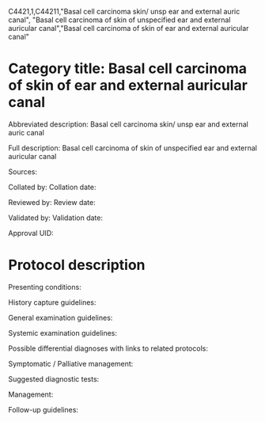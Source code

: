 C4421,1,C44211,"Basal cell carcinoma skin/ unsp ear and external auric canal", "Basal cell carcinoma of skin of unspecified ear and external auricular canal","Basal cell carcinoma of skin of ear and external auricular canal"
# Category title: Basal cell carcinoma of skin of ear and external auricular canal

Abbreviated description: Basal cell carcinoma skin/ unsp ear and external auric canal

Full description: Basal cell carcinoma of skin of unspecified ear and external auricular canal

Sources:

Collated by:
Collation date:

Reviewed by:
Review date:

Validated by:
Validation date:

Approval UID:

# Protocol description

Presenting conditions:

History capture guidelines:

General examination guidelines:

Systemic examination guidelines:

Possible differential diagnoses with links to related protocols:

Symptomatic / Palliative management:

Suggested diagnostic tests:

Management:

Follow-up guidelines:
